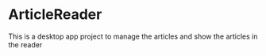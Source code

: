 # ArticleReader
This is a desktop app project to manage the articles and show the articles in the reader
